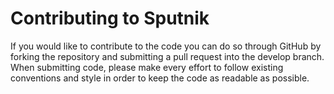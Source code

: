 # Contributing to Sputnik

If you would like to contribute to the code you can do so through GitHub by forking the repository and submitting a pull request into the develop branch. When submitting code, please make every effort to follow existing conventions and style in order to keep the code as readable as possible.

